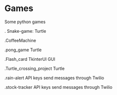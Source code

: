 # Games
Some python games

. Snake-game:
    Turtle

.CoffeeMachine

.pong_game
    Turtle

.Flash_card
    TkinterUI GUI

.Turtle_crossing_project
    Turtle

.rain-alert
    API keys 
    send messages through Twilio

.stock-tracker
    API keys 
    send messages through Twilio
